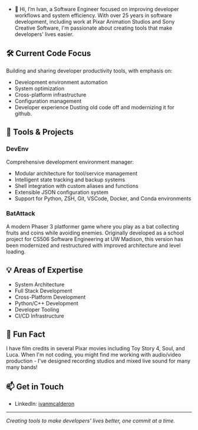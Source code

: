 - 👋 Hi, I’m Ivan, a Software Engineer focused on improving developer workflows and system efficiency. With over 25 years in software development, including work at Pixar Animation Studios and Sony Creative Software, I'm passionate about creating tools that make developers' lives easier.

## 🛠️ Current Code Focus
Building and sharing developer productivity tools, with emphasis on:
- Development environment automation
- System optimization
- Cross-platform infrastructure
- Configuration management
- Developer experience
Dusting old code off and modernizing it for github.

## 🔧 Tools & Projects
### DevEnv
Comprehensive development environment manager:
- Modular architecture for tool/service management
- Intelligent state tracking and backup systems
- Shell integration with custom aliases and functions
- Extensible JSON configuration system
- Support for Python, ZSH, Git, VSCode, Docker, and Conda environments

### BatAttack
A modern Phaser 3 platformer game where you play as a bat collecting fruits and coins while avoiding enemies. Originally developed as a school project for CS506 Software Engineering at UW Madison, this version has been modernized and restructured with improved architecture and level loading.

## 💡 Areas of Expertise
- System Architecture
- Full Stack Development
- Cross-Platform Development
- Python/C++ Development
- Developer Tooling
- CI/CD Infrastructure

## 🎥 Fun Fact
I have film credits in several Pixar movies including Toy Story 4, Soul, and Luca. When I'm not coding, you might find me working with audio/video production - I've designed recording studios and mixed live sound for many many bands!

## 📫 Get in Touch
- LinkedIn: [ivanmcalderon](https://www.linkedin.com/in/ivanmcalderon)

---
*Creating tools to make developers' lives better, one commit at a time.*
